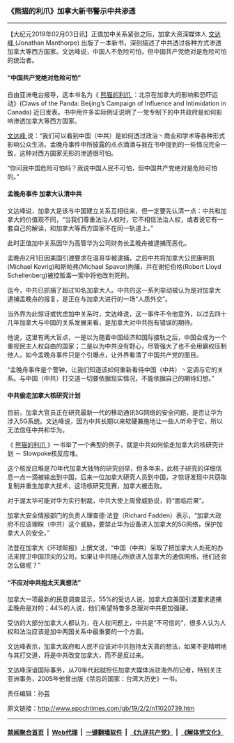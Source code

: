 ### 《熊猫的利爪》加拿大新书警示中共渗透
------------------------

<p>
 【大纪元2019年02月03日讯】正值加中关系紧张之际，加拿大资深媒体人
 <a href="http://www.epochtimes.com/gb/tag/%E6%96%87%E8%BE%BE%E5%B3%B0.html">
  文达峰
 </a>
 (Jonathan Manthorpe) 出版了一本新书，深刻描述了中共透过各种方式渗透加拿大等西方国家。文达峰说，中国人不危险可怕，但中国共产党绝对是危险可怕的统治者。
</p>
<h4>
 “中国共产党绝对危险可怕”
</h4>
<p>
 自由亚洲电台报导，这本书名为《
 <a href="http://www.epochtimes.com/gb/tag/%E7%86%8A%E7%8C%AB%E7%9A%84%E5%88%A9%E7%88%AA.html">
  熊猫的利爪
 </a>
 ：北京在加拿大的影响和恐吓运动》(Claws of the Panda: Beijing’s Campaign of Influence and Intimidation in Canada) 近日发表。书中用许多实际例证说明了一党专制下的中共政府是如何影响渗透加拿大等西方国家。
</p>
<p>
 <a href="http://www.epochtimes.com/gb/tag/%E6%96%87%E8%BE%BE%E5%B3%B0.html">
  文达峰
 </a>
 说：“我们可以看到中国（中共）是如何透过政治丶商业和学术等各种形式影响公众生活。孟晚舟事件中所披露的点点滴滴与我在书中提到的一些情况完全一致，这种对西方国家无形的渗透很可怕。
</p>
<p>
 “你问我中国危险可怕吗？我说中国人民不可怕，但中国共产党绝对是危险可怕的。”
</p>
<h4>
 孟晚舟事件 加拿大认清中共
</h4>
<p>
 文达峰说，加拿大是该与中国建立关系互相往来，但一定要先认清一点：中共和加拿大的价值观不同，“当我们尊重法治人权时，它不相信法治人权，或者说它有一套自己的解读，和加拿大等西方国家不在同一轨道上。”
</p>
<p>
 此时正值加中关系因华为高管华为公司财务长孟晚舟被逮捕而恶化。
</p>
<p>
 孟晚舟2月1日因美国引渡要求在温哥华被逮捕，之后中共将加拿大公民康明凯(Michael Kovrig)和斯帕弗(Michael Spavor)拘捕，并在谢伦伯格(Robert Lloyd Schellenberg)被控贩毒一案中将他改判死刑。
</p>
<p>
 迄今，中共已抓捕了超过10名加拿大人。中共的这一系列举动被认为是对加拿大逮捕孟晚舟的报复，是正在与加拿大进行的一场“人质外交”。
</p>
<p>
 当外界为此惊讶或忧虑加中关系时，文达峰说，这一事件不令他意外，以过去四十几年加拿大与中国的关系发展来看，是加拿大对中共抱有错误的期待。
</p>
<p>
 他说，这里有两大盲点，一是以为随着中国经济和国际接轨之后，中国会成为一个重视民主人权自由的国家；二是以为中共没有野心，尽管强大了也不会用霸权压制他人。如今孟晚舟事件只是个引爆点，让外界看清了中国共产党的面目。
</p>
<p>
 “孟晚舟事件是个警钟，让我们知道该如何重新看待中国（中共）丶定调与它的关系。与中国（中共）打交道一切要依据现实情况，不能依据自己的期待幻想。”
</p>
<h4>
 中共偷走加拿大核研究计划
</h4>
<p>
 目前，加拿大官员正在研究最新一代的移动通讯5G网络的安全问题，是否让华为涉入5G系统。文达峰说，因为中共长期以来软硬兼施地让一些人听命于它，所以无法信任中共和华为。
</p>
<p>
 《
 <a href="http://www.epochtimes.com/gb/tag/%E7%86%8A%E7%8C%AB%E7%9A%84%E5%88%A9%E7%88%AA.html">
  熊猫的利爪
 </a>
 》一书举了一个典型的例子，就是中共如何偷走加拿大的核研究计划 － Slowpoke核反应堆。
</p>
<p>
 这个核反应堆是70年代加拿大独特的研究创举，但多年来，此核子研究的详细信息一点一滴被输出到中国，后来一位加拿大研究人员到中国，才惊讶发现中共窃取复制并重生加拿大技术，这场核研究竞赛，加拿大被击败。
</p>
<p>
 对于渥太华可能对华为实行制裁，中共大使上周曾威胁说，将“面临后果”。
</p>
<p>
 加拿大安全情报部门的负责人理查德·法登（Richard Fadden）表示，“加拿大政府不应该理睬（中共）这个威胁，要禁止华为设备进入加拿大的5G网络，保护加拿大人的安全。”
</p>
<p>
 法登在加拿大《环球邮报》上撰文说，“中国（中共）采取了把加拿大人处死的办法来捍卫中国顶尖的公司，如果让中共随心所欲进入加拿大的通信网络，他们还会怎么做呢？”
</p>
<h4>
 “不应对中共抱太天真想法”
</h4>
<p>
 加拿大一项最新的民意调查显示，55%的受访人说，加拿大应美国引渡要求逮捕孟晚舟是对的；44%的人说，他们希望特鲁多总理对中共更加强硬。
</p>
<p>
 受访的大部分加拿大人都认为，在人权问题上，中共是“不可信的”，很多人认为人权和法治应该是加中两国关系中最重要的一个方面。
</p>
<p>
 文达峰表示，加拿大政府和人民不应该对中共抱持太天真的想法，如果不更精明地与其打交道，将是中共改变加拿大，而不是反过来。
</p>
<p>
 文达峰深谙国际事务，从70年代起就担任加拿大媒体派驻海外的记者，特别关注亚洲事务，2005年他曾出版《禁忌的国家：台湾大历史》一书。
</p>
<p>
 责任编辑：孙芸
</p>

原文链接：http://www.epochtimes.com/gb/19/2/2/n11020739.htm


------------------------
#### [禁闻聚合首页](https://github.com/gfw-breaker/banned-news/blob/master/README.md) &nbsp;|&nbsp; [Web代理](https://github.com/gfw-breaker/open-proxy/blob/master/README.md) &nbsp;|&nbsp; [一键翻墙软件](https://github.com/gfw-breaker/nogfw/blob/master/README.md) &nbsp;|&nbsp; [《九评共产党》](https://github.com/gfw-breaker/9ping.md/blob/master/README.md#九评之一评共产党是什么) &nbsp;|&nbsp; [《解体党文化》](https://github.com/gfw-breaker/jtdwh.md/blob/master/README.md#绪论)